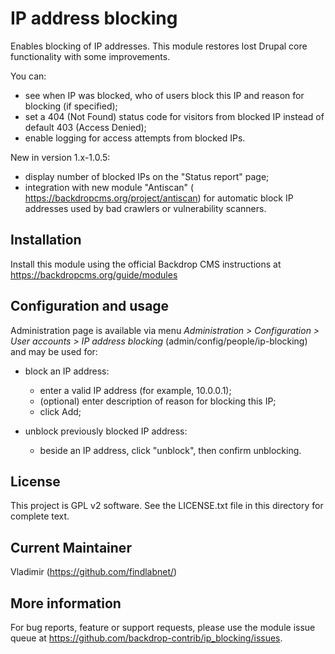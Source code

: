 IP address blocking
===================

Enables blocking of IP addresses. 
This module restores lost Drupal core functionality with some improvements.

You can:  
 - see when IP was blocked, who of users block this IP and reason for blocking (if specified);
 - set a 404 (Not Found) status code for visitors from blocked IP instead of default 403 (Access Denied);
 - enable logging for access attempts from blocked IPs.

New in version 1.x-1.0.5:
 - display number of blocked IPs on the "Status report" page;
 - integration with new module "Antiscan" ( https://backdropcms.org/project/antiscan) for 
   automatic block IP addresses used by bad crawlers or vulnerability scanners.

Installation
------------
Install this module using the official Backdrop CMS instructions at https://backdropcms.org/guide/modules

Configuration and usage
-----------------------
Administration page is available via menu *Administration > Configuration > 
User accounts > IP address blocking* (admin/config/people/ip-blocking) 
and may be used for:

- block an IP address:
    - enter a valid IP address (for example, 10.0.0.1);
    - (optional) enter description of reason for blocking this IP;
    - click Add;

- unblock previously blocked IP address:
    - beside an IP address, click "unblock", then confirm unblocking.

License
-------
This project is GPL v2 software. See the LICENSE.txt file in this directory for
complete text.

Current Maintainer
------------------
Vladimir (https://github.com/findlabnet/)

More information
----------------
For bug reports, feature or support requests, please use the module 
issue queue at https://github.com/backdrop-contrib/ip_blocking/issues.
